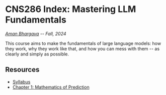 # CNS286 Index: Mastering LLM Fundamentals

_[Aman Bhargava](https://aman-bhargava.com/) -- Fall, 2024_

This course aims to make the fundamentals of large language models: how they work, why they work like that, and how you can mess with them -- as clearly and simply as possible. 


## Resources 
 - [Syllabus](syllabus.html)
 - [Chapter 1: Mathematics of Prediction](ch01.html)





